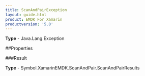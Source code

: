 ```yaml
---
title: ScanAndPairException
layout: guide.html
product: EMDK For Xamarin 
productversion: '5.0' 
---
```



**Type** - Java.Lang.Exception

##Properties

###Result


**Type** - Symbol.XamarinEMDK.ScanAndPair.ScanAndPairResults
